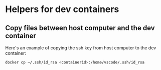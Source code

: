 # Helpers for dev containers

## Copy files between host computer and the dev container

Here's an example of copying the ssh key from host computer to the dev container:
```bash
docker cp ~/.ssh/id_rsa <containerid>:/home/vscode/.ssh/id_rsa
```